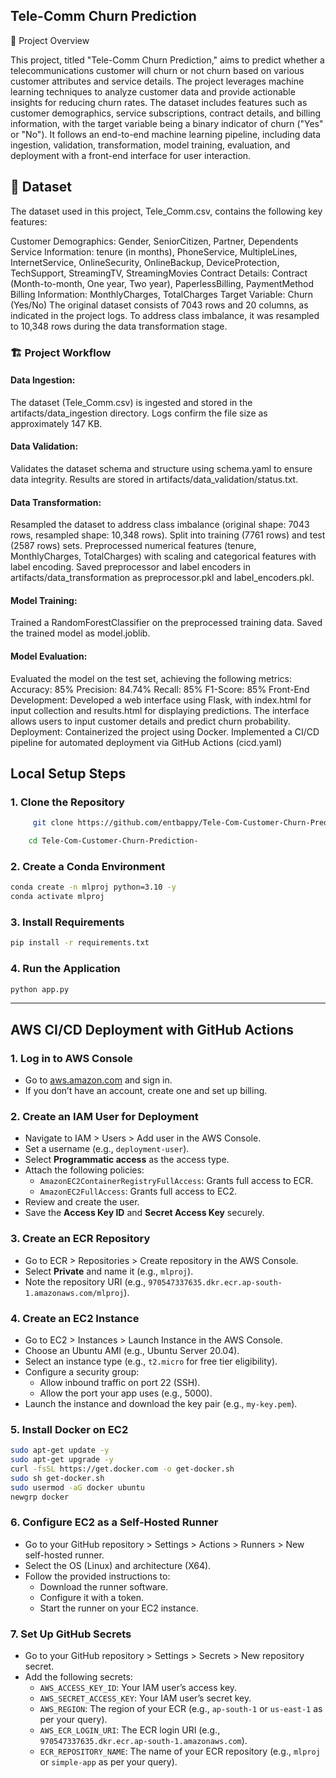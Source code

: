 ## Tele-Comm Churn Prediction
📌 Project Overview

This project, titled "Tele-Comm Churn Prediction," aims to predict whether a telecommunications customer will churn or not churn  based on various customer attributes and service details. The project leverages machine learning techniques to analyze customer data and provide actionable insights for reducing churn rates. The dataset includes features such as customer demographics, service subscriptions, contract details, and billing information, with the target variable being a binary indicator of churn ("Yes" or "No"). It follows an end-to-end machine learning pipeline, including data ingestion, validation, transformation, model training, evaluation, and deployment with a front-end interface for user interaction.

## 📂 Dataset

The dataset used in this project, Tele_Comm.csv, contains the following key features:

Customer Demographics: Gender, SeniorCitizen, Partner, Dependents
Service Information: tenure (in months), PhoneService, MultipleLines, InternetService, OnlineSecurity, OnlineBackup, DeviceProtection, TechSupport, StreamingTV, StreamingMovies
Contract Details: Contract (Month-to-month, One year, Two year), PaperlessBilling, PaymentMethod
Billing Information: MonthlyCharges, TotalCharges
Target Variable: Churn (Yes/No)
The original dataset consists of 7043 rows and 20 columns, as indicated in the project logs. To address class imbalance, it was resampled to 10,348 rows during the data transformation stage.


### 🏗️ Project Workflow

#### Data Ingestion:
The dataset (Tele_Comm.csv) is ingested and stored in the artifacts/data_ingestion directory.
Logs confirm the file size as approximately 147 KB.
#### Data Validation:
Validates the dataset schema and structure using schema.yaml to ensure data integrity.
Results are stored in artifacts/data_validation/status.txt.
#### Data Transformation:
Resampled the dataset to address class imbalance (original shape: 7043 rows, resampled shape: 10,348 rows).
Split into training (7761 rows) and test (2587 rows) sets.
Preprocessed numerical features (tenure, MonthlyCharges, TotalCharges) with scaling and categorical features with label encoding.
Saved preprocessor and label encoders in artifacts/data_transformation as preprocessor.pkl and label_encoders.pkl.
#### Model Training:
Trained a RandomForestClassifier on the preprocessed training data.
Saved the trained model as model.joblib.
#### Model Evaluation:
Evaluated the model on the test set, achieving the following metrics:
Accuracy: 85%
Precision: 84.74%
Recall: 85%
F1-Score: 85%
Front-End Development:
Developed a web interface using Flask, with index.html for input collection and results.html for displaying predictions.
The interface allows users to input customer details and predict churn probability.
Deployment:
Containerized the project using Docker.
Implemented a CI/CD pipeline for automated deployment via GitHub Actions (cicd.yaml)


## **Local Setup Steps**

### **1. Clone the Repository**
```bash
     git clone https://github.com/entbappy/Tele-Com-Customer-Churn-Prediction.git

    cd Tele-Com-Customer-Churn-Prediction-
```

### **2. Create a Conda Environment**

  ```bash
  conda create -n mlproj python=3.10 -y
  conda activate mlproj
  ```


### **3. Install Requirements**

  ```bash
  pip install -r requirements.txt
  ```

### **4. Run the Application**

  ```bash
  python app.py
  ```

---

## **AWS CI/CD Deployment with GitHub Actions**

### **1. Log in to AWS Console**
  - Go to [aws.amazon.com](https://aws.amazon.com/) and sign in.
  - If you don’t have an account, create one and set up billing.


### **2. Create an IAM User for Deployment**
  - Navigate to IAM > Users > Add user in the AWS Console.
  - Set a username (e.g., `deployment-user`).
  - Select **Programmatic access** as the access type.
  - Attach the following policies:
    - `AmazonEC2ContainerRegistryFullAccess`: Grants full access to ECR.
    - `AmazonEC2FullAccess`: Grants full access to EC2.
  - Review and create the user.
  - Save the **Access Key ID** and **Secret Access Key** securely.

### **3. Create an ECR Repository**
  - Go to ECR > Repositories > Create repository in the AWS Console.
  - Select **Private** and name it (e.g., `mlproj`).
  - Note the repository URI (e.g., `970547337635.dkr.ecr.ap-south-1.amazonaws.com/mlproj`).


### **4. Create an EC2 Instance**
  - Go to EC2 > Instances > Launch Instance in the AWS Console.
  - Choose an Ubuntu AMI (e.g., Ubuntu Server 20.04).
  - Select an instance type (e.g., `t2.micro` for free tier eligibility).
  - Configure a security group:
    - Allow inbound traffic on port 22 (SSH).
    - Allow the port your app uses (e.g., 5000).
  - Launch the instance and download the key pair (e.g., `my-key.pem`).


### **5. Install Docker on EC2**
  ```bash
  sudo apt-get update -y
  sudo apt-get upgrade -y
  curl -fsSL https://get.docker.com -o get-docker.sh
  sudo sh get-docker.sh
  sudo usermod -aG docker ubuntu
  newgrp docker
  ```


### **6. Configure EC2 as a Self-Hosted Runner**
  - Go to your GitHub repository > Settings > Actions > Runners > New self-hosted runner.
  - Select the OS (Linux) and architecture (X64).
  - Follow the provided instructions to:
    - Download the runner software.
    - Configure it with a token.
    - Start the runner on your EC2 instance.


### **7. Set Up GitHub Secrets**
  - Go to your GitHub repository > Settings > Secrets > New repository secret.
  - Add the following secrets:
    - `AWS_ACCESS_KEY_ID`: Your IAM user’s access key.
    - `AWS_SECRET_ACCESS_KEY`: Your IAM user’s secret key.
    - `AWS_REGION`: The region of your ECR (e.g., `ap-south-1` or `us-east-1` as per your query).
    - `AWS_ECR_LOGIN_URI`: The ECR login URI (e.g., `970547337635.dkr.ecr.ap-south-1.amazonaws.com`).
    - `ECR_REPOSITORY_NAME`: The name of your ECR repository (e.g., `mlproj` or `simple-app` as per your query).
